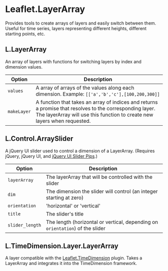 # Leaflet.LayerArray
Provides tools to create arrays of layers and easily switch between them. Useful for time series, layers representing different heights, different starting points, etc.

## L.LayerArray
An array of layers with functions for switching layers by index and dimension values.

Option                        | Description
------------------------------|---------------------------------------------------------
`values`               | A array of arrays of the values along each dimension. Example: `[['a','b','c'],[100,200,300]]`
`makeLayer`        | A function that takes an array of indices and returns a promise that resolves to the corresponding layer. The layerArray will use this function to create new layers when requested.


## L.Control.ArraySlider
A jQuery UI slider used to control a dimension of a LayerArray. (Requires jQuery, jQuery UI, and [jQuery UI Slider Pips](http://simeydotme.github.io/jQuery-ui-Slider-Pips/).)


Option                        | Description
------------------------------|---------------------------------------------------------
`layerArray`               | The layerArray that will be controlled with the slider
`dim`        | The dimension the slider will control (an integer starting at zero)
`orientation`        | 'horizontal' or 'vertical'
`title`        | The slider's title
`slider_length`        | The length (horizontal or vertical, depending on `orientation`) of the slider



## L.TimeDimension.Layer.LayerArray
A layer compatible with the [Leaflet.TimeDimension](https://github.com/socib/Leaflet.TimeDimension) plugin. Takes a LayerArray and integrates it into the TimeDimension framework.
